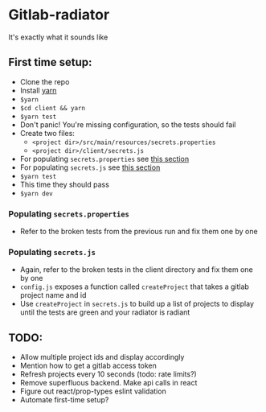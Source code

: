 # Gitlab-radiator

It's exactly what it sounds like

## First time setup:
* Clone the repo
* Install [yarn](https://yarnpkg.com/en/)
* `$yarn`
* `$cd client && yarn`
* `$yarn test`
* Don't panic! You're missing configuration, so the tests should fail
* Create two files:
  * `<project dir>/src/main/resources/secrets.properties`
  * `<project dir>/client/secrets.js`
* For populating `secrets.properties` see [this section](#populating-`secrets.properties`)
* For populating `secrets.js` see [this section](#populating-`secrets.js`)
* `$yarn test`
* This time they should pass
* `$yarn dev`

### Populating `secrets.properties`
* Refer to the broken tests from the previous run and fix them one by one

### Populating `secrets.js`
* Again, refer to the broken tests in the client directory and fix them one by one
* `config.js` exposes a function called `createProject` that takes a gitlab project name and id
* Use `createProject` in `secrets.js` to build up a list of projects to display until the tests are green and your radiator is radiant

## TODO:
* Allow multiple project ids and display accordingly
* Mention how to get a gitlab access token
* Refresh projects every 10 seconds (todo: rate limits?)
* Remove superfluous backend. Make api calls in react
* Figure out react/prop-types eslint validation
* Automate first-time setup?
